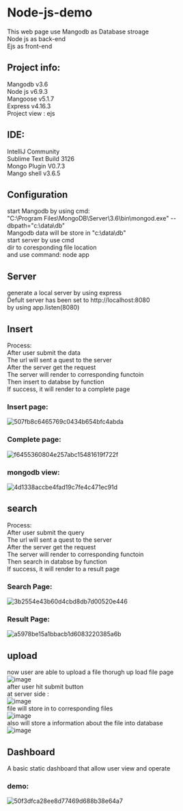 # Node-js-demo
This web page use Mangodb as Database stroage<br>
Node js as back-end<br>
Ejs as front-end 
## Project info:
Mangodb v3.6<br>
Node js v6.9.3<br>
Mangoose v5.1.7<br>
Express v4.16.3<br>
Project view : ejs<br>

## IDE:
IntelliJ Community<br>
Sublime Text Build 3126<br>
Mongo Plugin V0.7.3<br>
Mango shell v3.6.5<br>
## Configuration
start Mangodb by using cmd:<br>
"C:\Program Files\MongoDB\Server\3.6\bin\mongod.exe" --dbpath="c:\data\db"<br>
Mangodb data will be store in "c:\data\db"<br>
start server by use cmd <br>
dir to coresponding file location<br>
and use command: node app
## Server
generate a local server by using express<br>
Defult server has been set to http://localhost:8080<br>
by using app.listen(8080)
## Insert
Process:<br>
After user submit the data<br>
The url will sent a quest to the server<br>
After the server get the request<br>
The server will render to corresponding functoin<br>
Then insert to databse by function <br>
If success, it will render to a complete page<br>
### Insert page:<br>
![507fb8c6465769c0434b654bfc4abda](https://user-images.githubusercontent.com/15969187/42065357-8028e4e6-7b08-11e8-8621-62b190c39b5a.png)<br>
### Complete page:<br>
![f6455360804e257abc15481619f722f](https://user-images.githubusercontent.com/15969187/42065358-8267fa80-7b08-11e8-8088-4df6840082f7.png)<br>
### mongodb view:<br>
![4d1338accbe4fad19c7fe4c471ec91d](https://user-images.githubusercontent.com/15969187/42065359-8430fb8c-7b08-11e8-8852-be12a1fe9ec1.png)<br>


## search
Process:<br>
After user submit the query<br>
The url will sent a quest to the server<br>
After the server get the request<br>
The server will render to corresponding functoin<br>
Then search in databse by function <br>
If success, it will render to a result page<br>
### Search Page:<br>
![3b2554e43b60d4cbd8db7d00520e446](https://user-images.githubusercontent.com/15969187/42065413-c72638ee-7b08-11e8-90ad-0c5d8ef0d63d.png)<br>
### Result Page:<br>
![a5978be15a1bbacb1d6083220385a6b](https://user-images.githubusercontent.com/15969187/42065415-c8111102-7b08-11e8-8263-d6ca8baf95f0.png)<br>
## upload
now user are able to upload a file thorugh up load file page<br>
![image](https://user-images.githubusercontent.com/15969187/42103403-f51525ba-7b96-11e8-803e-14b238c54399.png)<br>
after user hit submit button<br>
at server side :<br>
![image](https://user-images.githubusercontent.com/15969187/42103542-655ea580-7b97-11e8-878d-288c8201f09e.png)<br>
file will store in to corresponding files<br>
![image](https://user-images.githubusercontent.com/15969187/42103553-6bf6f9ba-7b97-11e8-9a54-64ca35bff225.png)<br>
also will store a information about the file into database<br>
![image](https://user-images.githubusercontent.com/15969187/42103554-6d7b027c-7b97-11e8-9272-b363aeeac03b.png)<br>


## Dashboard
A basic static dashboard that allow user view and operate <br>
### demo:
![50f3dfca28ee8d77469d688b38e64a7](https://user-images.githubusercontent.com/15969187/42065495-2a967f4c-7b09-11e8-9928-f6ec51b02136.png)
